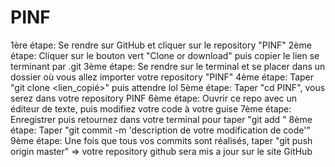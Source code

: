 # PINF

1ère étape: Se rendre sur GitHub et cliquer sur le repository "PINF"
2ème étape: Cliquer sur le bouton vert "Clone or download" puis copier le lien se terminant par .git
3ème étape: Se rendre sur le terminal et se placer dans un dossier où vous allez importer votre repository "PINF"
4ème étape: Taper "git clone <lien_copié>" puis attendre lol
5ème étape: Taper "cd PINF", vous serez dans votre repository PINF
6ème étape: Ouvrir ce repo avec un éditeur de texte, puis modifiez votre code à votre guise
7ème étape: Enregistrer puis retournez dans votre terminal pour taper "git add <nomDuFichierAjoute>"
8ème étape: Taper "git commit -m 'description de votre modification de code'"
9ème étape: Une fois que tous vos commits sont réalisés, taper "git push origin master"
=> votre repository github sera mis a jour sur le site GitHub